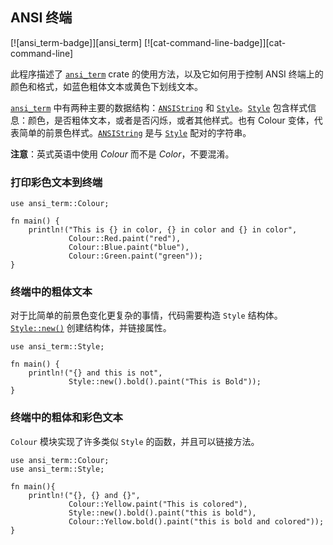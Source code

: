 ## ANSI 终端

<!--
> [cli/ansi_terminal/ansi_term-basic.md](https://github.com/rust-lang-nursery/rust-cookbook/blob/master/src/cli/ansi_terminal/ansi_term-basic.md)
> <br />
> commit - ffaa6acec85e1837558384cc7ac191715931f8c9 - 2018.06.14
-->

[![ansi_term-badge]][ansi_term] [![cat-command-line-badge]][cat-command-line]

此程序描述了 [`ansi_term`] crate 的使用方法，以及它如何用于控制 ANSI 终端上的颜色和格式，如蓝色粗体文本或黄色下划线文本。

[`ansi_term`] 中有两种主要的数据结构：[`ANSIString`] 和 [`Style`]。[`Style`] 包含样式信息：颜色，是否粗体文本，或者是否闪烁，或者其他样式。也有 Colour 变体，代表简单的前景色样式。[`ANSIString`] 是与 [`Style`] 配对的字符串。

**注意**：英式英语中使用 *Colour* 而不是 *Color*，不要混淆。

### 打印彩色文本到终端

```rust,edition2018
use ansi_term::Colour;

fn main() {
    println!("This is {} in color, {} in color and {} in color",
             Colour::Red.paint("red"),
             Colour::Blue.paint("blue"),
             Colour::Green.paint("green"));
}
```

### 终端中的粗体文本

对于比简单的前景色变化更复杂的事情，代码需要构造 `Style` 结构体。[`Style::new()`] 创建结构体，并链接属性。

```rust,edition2018
use ansi_term::Style;

fn main() {
    println!("{} and this is not",
             Style::new().bold().paint("This is Bold"));
}
```
### 终端中的粗体和彩色文本

`Colour` 模块实现了许多类似 `Style` 的函数，并且可以链接方法。

```rust,edition2018
use ansi_term::Colour;
use ansi_term::Style;

fn main(){
    println!("{}, {} and {}",
             Colour::Yellow.paint("This is colored"),
             Style::new().bold().paint("this is bold"),
             Colour::Yellow.bold().paint("this is bold and colored"));
}
```

[documentation]: https://docs.rs/ansi_term/
[`ansi_term`]: https://crates.io/crates/ansi_term
[`ANSIString`]: https://docs.rs/ansi_term/*/ansi_term/type.ANSIString.html
[`Style`]: https://docs.rs/ansi_term/*/ansi_term/struct.Style.html
[`Style::new()`]: https://docs.rs/ansi_term/0.11.0/ansi_term/struct.Style.html#method.new
